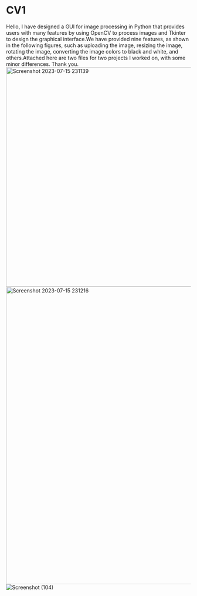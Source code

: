 # CV1
Hello, I have designed a GUI for image processing in Python that provides users with many features by using OpenCV to process images and Tkinter to design the graphical interface.We have provided nine features, as shown in the following figures, such as uploading the image, resizing the image, rotating the image, converting the image colors to black and white, and others.Attached here are two files for two projects I worked on, with some minor differences. Thank you.<img width="597" alt="Screenshot 2023-07-15 231139" src="https://github.com/iamjad09/CV1/assets/134564266/eb422eca-52de-4f07-ad3d-17f1a24f5935">
<img width="809" alt="Screenshot 2023-07-15 231216" src="https://github.com/iamjad09/CV1/assets/134564266/c829fb4b-ee3b-47aa-84af-a28e0fea6873">
![Screenshot (104)](https://github.com/iamjad09/CV1/assets/134564266/8bae8013-a538-4abe-96f2-5661e104c3e3)
